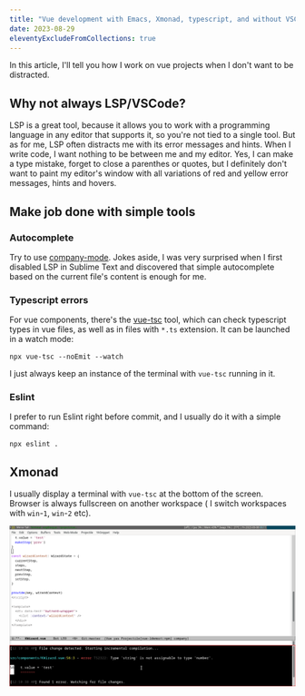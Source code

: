 ```yaml
---
title: "Vue development with Emacs, Xmonad, typescript, and without VSCode and LSP"
date: 2023-08-29
eleventyExcludeFromCollections: true
---
```

In this article, I'll tell you how I work on vue projects
when I don't want to be distracted.

## Why not always LSP/VSCode?

LSP is a great tool, because it allows you to work with a
programming language in any editor that supports it, so you're not
tied to a single tool. But as for me, LSP often distracts me with its
error messages and hints. When I write code, I want nothing to be between
me and my editor. Yes, I can make a type mistake, forget to close a parenthes or quotes,
but I definitely don't want to paint my editor's window with all variations of
red and yellow error messages, hints and hovers.

## Make job done with simple tools

### Autocomplete

Try to use [company-mode](http://company-mode.github.io/).
Jokes aside, I was very surprised
when I first disabled LSP in Sublime Text and discovered that
simple autocomplete based on the current file's content is
enough for me.

### Typescript errors

For vue components, there's the [vue-tsc]() tool, which
can check typescript types in vue files, as well as in
files with `*.ts` extension. It can be launched
in a watch mode:

```
npx vue-tsc --noEmit --watch
```

I just always keep an instance of the terminal
with `vue-tsc` running in it.

### Eslint

I prefer to run Eslint right before commit, and I usually do
it with a simple command:

```
npx eslint .
```

## Xmonad

I usually display a terminal with `vue-tsc` at the bottom of the screen.
Browser is always fullscreen on another workspace (
I switch workspaces with `win`-`1`, `win`-`2` etc).

![Xmonad + emacs + vue-tsc](/img/vue-ts-no-vscode.png)
